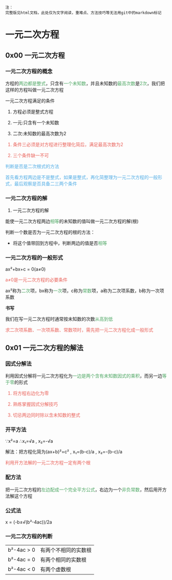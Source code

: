 ```
注：
完整版见html文档，此处仅为文字阅读，重难点、方法技巧等无法用git中的markdown标记
```
# 一元二次方程

## 0x00 一元二次方程

### 一元二次方程的概念

方程的<font color=4CA662>两边都是整式</font>，只含有<font color=4CA662>一个未知数</font>，并且未知数的<font color=4CA662>最高次数</font>是<font color=4CA662>2次</font>，我们把这样的方程叫做一元二次方程

一元二次方程满足的条件

1. 方程必须是整式方程

2. 一元:只含有一个未知数

3. 二次:未知数的最高次数为2

<font color=E96058>

1. 条件三必须是对方程进行整理化简后，满足最高次数为2

2. 三个条件缺一不可

</font>

<font color=50ACE5>

判断是否是二次根式的方法

首先看方程两边是不是整式，如果是整式，再化简整理为一元二次方程的一般形式，最后观察是否具备二三两个条件

</font>

### 一元二次方程的解

1. 一元二次方程的解

能使一元二次方程两边<font color=4CA662>相等</font>的未知数的值叫做一元二次方程的解(根)

判断一个数是否为一元二次方程的根的方法：

- 将这个值带回到方程中，判断两边的值是否<font color=4CA662>相等</font>

### 一元二次方程的一般形式

ax²+bx+c = 0(a≠0)

<font color=E96058>a≠0是一元二次方程的必要条件</font>

ax²称为<font color=4CA662>二次</font>项，bx称为<font color=4CA662>一次</font>项，c称为<font color=4CA662>常数</font>项，a称为二次项系数，b称为一次项系数

**书写**

我们在写一元二次方程时通常按未知数的次数<font color=4CA662>从高到低</font>

<font color=E96058>求二次项系数、一次项系数、常数项时，需先把一元二次方程化成一般形式</font>

## 0x01 一元二次方程的解法

### 因式分解法

利用因式分解将一元二次方程化为<font color=4CA662>一边是两个含有未知数因式的乘积</font>，而另一边<font color=4CA662>等于零</font>的形式

<font color=E96058>

1. 将方程右边化为零

2. 熟练掌握因式分解技巧

3. 切忌两边同时除以含未知数的整式

</font>

### 开平方法

∵x²=a
∴x₁=√a , x₂=-√a

解法：把方程化简为(ax+b)²=c² , x₁=(b-c)/a , x₂=-(b-c)/a

<font color=E96058>利用开方法解的一元二次方程一定有两个根</font>

### 配方法

把一元二次方程的<font color=4CA662>左边配成一个完全平方公式</font>，右边为一个<font color=4CA662>非负常数</font>，然后用开方法解这个方程

### 公式法

x = (-b±√(b²-4ac))/2a

### 一元二次方程的判断

|||
|-|-|
|b²-4ac > 0|有两个不相同的实数根|
|b²-4ac = 0|有两个相同的实数根|
|b²-4ac < 0|有两个虚数根|
